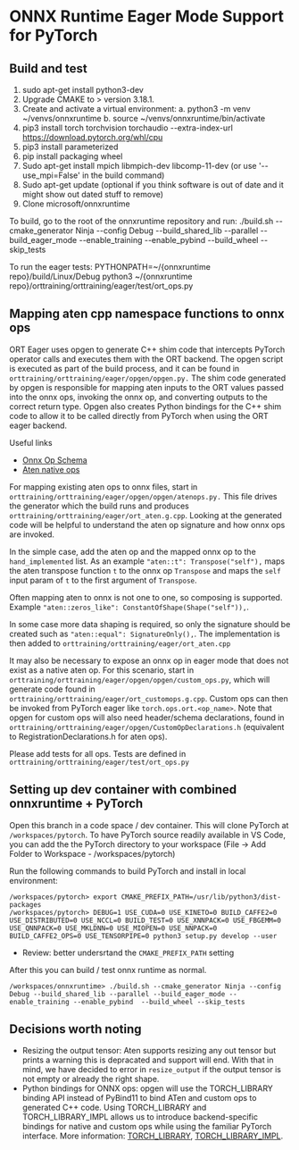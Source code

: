 # ONNX Runtime Eager Mode Support for PyTorch

## Build and test
1. sudo apt-get install python3-dev
2. Upgrade CMAKE to > version 3.18.1.
3. Create and activate a virtual environment:
		a. python3 -m venv ~/venvs/onnxruntime
		b. source ~/venvs/onnxruntime/bin/activate
4. pip3 install torch torchvision torchaudio --extra-index-url https://download.pytorch.org/whl/cpu
5. pip3 install parameterized
6. pip install packaging wheel
7. Sudo apt-get install mpich libmpich-dev libcomp-11-dev (or use '--use_mpi=False' in the build command)
8. Sudo apt-get update (optional if you think software is out of date and it might show out dated stuff to remove)
9. Clone microsoft/onnxruntime

To build, go to the root of the onnxruntime repository and run:
./build.sh --cmake_generator Ninja --config Debug --build_shared_lib --parallel --build_eager_mode --enable_training --enable_pybind  --build_wheel --skip_tests

To run the eager tests:
 PYTHONPATH=~/{onnxruntime repo}/build/Linux/Debug python3 ~/{onnxruntime repo}/orttraining/orttraining/eager/test/ort_ops.py

## Mapping aten cpp namespace functions to onnx ops
ORT Eager uses opgen to generate C++ shim code that intercepts PyTorch operator calls and executes them with the ORT
backend. The opgen script is executed as part of the build process, and it can be found in
`orttraining/orttraining/eager/opgen/opgen.py.` The shim code generated by opgen is responsible for mapping aten inputs
to the ORT values passed into the onnx ops, invoking the onnx op, and converting outputs to the correct return
type. Opgen also creates Python bindings for the C++ shim code to allow it to be called directly from PyTorch when
using the ORT eager backend.

Useful links
- [Onnx Op Schema](https://github.com/onnx/onnx/blob/main/docs/Operators.md)
- [Aten native ops](https://github.com/pytorch/pytorch/blob/master/aten/src/ATen/native/native_functions.yaml)

For mapping existing aten ops to onnx files, start in `orttraining/orttraining/eager/opgen/opgen/atenops.py.` This file
drives the generator which the build runs and produces `orttraining/orttraining/eager/ort_aten.g.cpp`. Looking at the
generated code will be helpful to understand the aten op signature and how onnx ops are invoked.


In the simple case, add the aten op and the mapped onnx op to the `hand_implemented` list. As
an example `"aten::t": Transpose("self"),` maps the aten transpose function `t` to the onnx op `Transpose` and maps the
`self` input param of `t` to the first argument of `Transpose`.


Often mapping aten to onnx is not one to one, so composing is supported. Example
`"aten::zeros_like": ConstantOfShape(Shape("self")),`.


In some case more data shaping is required, so only the signature should be created such as `"aten::equal": SignatureOnly(),`.
The implementation is then added to `orttraining/orttraining/eager/ort_aten.cpp`


It may also be necessary to expose an onnx op in eager mode that does not exist as a native aten op. For this scenario,
start in `orttraining/orttraining/eager/opgen/opgen/custom_ops.py`, which will generate code found in
`orttraining/orttraining/eager/ort_customops.g.cpp`. Custom ops can then be invoked from PyTorch eager like
`torch.ops.ort.<op_name>`. Note that opgen for custom ops will also need header/schema declarations, found in
`orttraining/orttraining/eager/opgen/CustomOpDeclarations.h` (equivalent to RegistrationDeclarations.h for aten ops).


Please add tests for all ops. Tests are defined in `orttraining/orttraining/eager/test/ort_ops.py`

## Setting up dev container with combined onnxruntime + PyTorch

Open this branch in a code space / dev container. This will clone PyTorch at `/workspaces/pytorch`. To have PyTorch source readily available in VS Code, you can add the the PyTorch directory to your workspace (File -> Add Folder to Workspace - /workspaces/pytorch)

Run the following commands to build PyTorch and install in local environment:

```
/workspaces/pytorch> export CMAKE_PREFIX_PATH=/usr/lib/python3/dist-packages
/workspaces/pytorch> DEBUG=1 USE_CUDA=0 USE_KINETO=0 BUILD_CAFFE2=0 USE_DISTRIBUTED=0 USE_NCCL=0 BUILD_TEST=0 USE_XNNPACK=0 USE_FBGEMM=0 USE_QNNPACK=0 USE_MKLDNN=0 USE_MIOPEN=0 USE_NNPACK=0 BUILD_CAFFE2_OPS=0 USE_TENSORPIPE=0 python3 setup.py develop --user
```

- Review: better undersrtand the `CMAKE_PREFIX_PATH` setting

After this you can build / test onnx runtime as normal.

```
/workspaces/onnxruntime> ./build.sh --cmake_generator Ninja --config Debug --build_shared_lib --parallel --build_eager_mode --enable_training --enable_pybind  --build_wheel --skip_tests
```

## Decisions worth noting
- Resizing the output tensor: Aten supports resizing any out tensor but prints a warning this is depracated and support
will end. With that in mind, we have decided to error in `resize_output` if the output tensor is not empty or already
the right shape.
- Python bindings for ONNX ops: opgen will use the TORCH_LIBRARY binding API instead of PyBind11 to bind ATen and custom
ops to generated C++ code. Using TORCH_LIBRARY and TORCH_LIBRARY_IMPL allows us to introduce backend-specific bindings
for native and custom ops while using the familiar PyTorch interface. More information:
[TORCH_LIBRARY](https://pytorch.org/tutorials/advanced/torch_script_custom_ops.html),
[TORCH_LIBRARY_IMPL](https://pytorch.org/tutorials/advanced/extend_dispatcher.html).
